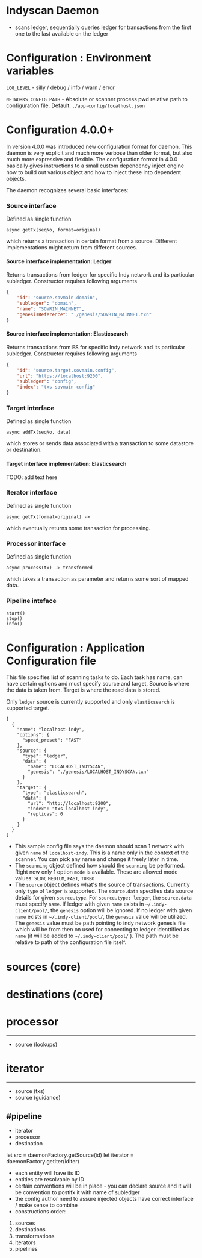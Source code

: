 # Indyscan Daemon
- scans ledger, sequentially queries ledger for transactions from the first one to the last
 available on the ledger

# Configuration : Environment variables
 `LOG_LEVEL`  - silly / debug / info / warn / error

`NETWORKS_CONFIG_PATH` - Absolute or scanner process pwd relative path to configuration file. 
Default: `./app-config/localhost.json`

# Configuration 4.0.0+
In version 4.0.0 was introduced new configuration format for daemon. This daemon is very explicit and much
more verbose than older format, but also much more expressive and flexible. The configuration format in 4.0.0
basically gives instructions to a small custom dependency inject engine how to build out various object and
how to inject these into dependent objects. 

The daemon recognizes several basic interfaces:
### Source interface
Defined as single function
```
async getTx(seqNo, format=original)
```
which returns a transaction in certain format from a source. Different implementations might return from different
sources. 
#### Source interface implementation: Ledger
Returns transactions from ledger for specific Indy network and its particular subledger. 
Constructor requires following arguments
```json
{
    "id": "source.sovmain.domain",
    "subledger": "domain",
    "name": "SOVRIN_MAINNET",
    "genesisReference": "./genesis/SOVRIN_MAINNET.txn"
}
```

#### Source interface implementation: Elasticsearch 
Returns transactions from ES for specific Indy network and its particular subledger. 
Constructor requires following arguments
```json
{
    "id": "source.target.sovmain.config",
    "url": "https://localhost:9200",
    "subledger": "config",
    "index": "txs-sovmain-config"
}
```

### Target interface
Defined as single function
```
async addTx(seqNo, data)
```
which stores or sends data associated with a transaction to some datastore or destination.
#### Target interface implementation: Elasticsearch
TODO: add text here

### Iterator interface 
Defined as single function
```
async getTx(format=original) -> 
```
which eventually returns some transaction for processing.

### Processor interface
Defined as single function
```
async process(tx) -> transformed
```
which takes a transaction as parameter and returns some sort of mapped data.


### Pipeline inteface

```
start()
stop()
info()
```


# Configuration : Application Configuration file
This file specifies list of scanning tasks to do. Each task has name, can have certain options and must
specify source and target, Source is where the data is taken from. Target is where the read data is stored.

Only `ledger` source is currently supported and only `elasticsearch` is supported target. 

```$json
[
  {
    "name": "localhost-indy",
    "options": {
      "speed_preset": "FAST"
    },
    "source": {
      "type": "ledger",
      "data": {
        "name": "LOCALHOST_INDYSCAN",
        "genesis": "./genesis/LOCALHOST_INDYSCAN.txn"
      }
    },
    "target": {
      "type": "elasticsearch",
      "data": {
        "url": "http://localhost:9200",
        "index": "txs-localhost-indy",
        "replicas": 0
      }
    }
  }
]
```

- This sample config file says the daemon should scan 1 network with given `name` of `localhost-indy`.
 This is a name only in the context of the scanner. You can pick any name and change it freely later in time.
- The `scanning` object defined how should the `scanning` be performed. Right now only 1 option `mode` is 
available. These are allowed mode values: `SLOW`, `MEDIUM`, `FAST`, `TURBO`
- The `source` object defines what's the source of transactions. Currently only `type` of `ledger` is supported.
The `source.data` specifies data source details for given `source.type`. For `source.type: ledger`, the 
`source.data` must specify `name`. If ledger with given `name` exists in `~/.indy-client/pool/`, the 
`genesis` option will be ignored. If no ledger with given `name` exists in `~/.indy-client/pool/`, the 
`genesis` value will be utilized. The `genesis` value must be path pointing to indy network genesis file
which will be from then on used for connecting to ledger identtified as `name` (it will be
added to `~/.indy-client/pool/` ). The path must be relative to path of the configuration file itself.


# sources (core)


# destinations (core)

# processor

-------
+ source (lookups)

# iterator

-------
+ source (txs)
+ source (guidance)

#pipeline
------
+ iterator
+ processor
+ destination


let src = daemonFactory.getSource(id)
let iterator = daemonFactory.getIter(idIter)


- each entity will have its ID
- entities are resolvable by ID
- certain conventions will be in place - you can declare source and it will be convention to postifx it with name of subledger
- the config author need to assure injected objects have correct interface / make sense to combine
- constructions order:
1. sources
2. destinations
3. transformations
4. iterators
5. pipelines
